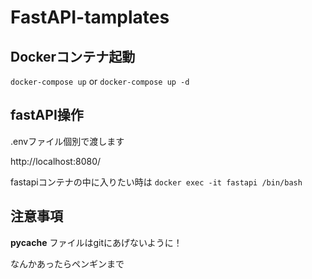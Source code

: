 # FastAPI-tamplates
## Dockerコンテナ起動
`docker-compose up`
or
`docker-compose up -d`

## fastAPI操作
.envファイル個別で渡します

http://localhost:8080/
<!-- ここにアクセスすると表示される -->

fastapiコンテナの中に入りたい時は
`docker exec -it fastapi /bin/bash`

## 注意事項
__pycache__ ファイルはgitにあげないように！

なんかあったらペンギンまで
